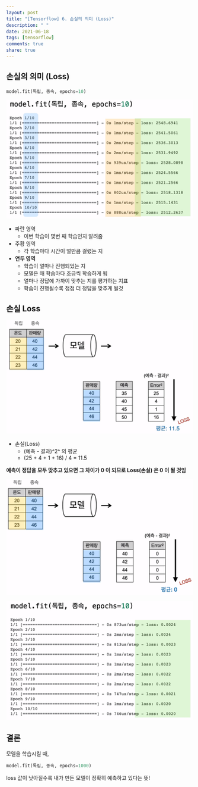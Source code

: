 ```yaml
---
layout: post
title: "[Tensorflow] 6. 손실의 의미 (Loss)"
description: " "
date: 2021-06-18
tags: [tensorflow]
comments: true
share: true
---
```


## 손실의 의미 (Loss)

```python
model.fit(독립, 종속, epochs=10)
```

  ![image-20200828011811843](images/image-20200828011811843.png)



- 파란 영역
  - 이번 학습이 몇번 째 학습인지 알려줌
- 주황 영역
  - 각 학습마다 시간이 얼만큼 걸렸는 지
- **연두 영역**
  - 학습이 얼마나 진행되었는 지
  - 모델은 매 학습마다 조금씩 학습하게 됨
  - 얼마나 정답에 가까이 맞추는 지를 평가하는 지표
  - 학습이 진행될수록 점점 더 정답을 맞추게 될것





## 손실 Loss

![image-20200828012116188](images/image-20200828012116188.png)

- 손실(Loss)
  - (예측 - 결과)^2^ 의 평균
  - (25 + 4 + 1 + 16) / 4 = 11.5





**예측이 정답을 모두 맞추고 있으면 그 차이가 0 이 되므로 Loss(손실) 은 0 이 될 것임**

![image-20200828012404317](images/image-20200828012404317.png)





![image-20200828012451035](images/image-20200828012451035.png)







## 결론

모델을 학습시킬 때,

```python
model.fit(독립, 종속, epochs=1000)
```

loss 값이 낮아질수록 내가 만든 모델이 정확히 예측하고 있다는 뜻!